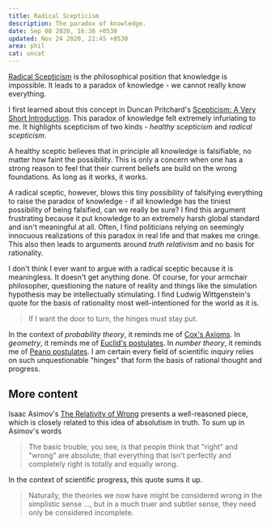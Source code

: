 ```yaml
---
title: Radical Scepticism
description: The paradox of knowledge.
date: Sep 08 2020, 16:36 +0530
updated: Nov 24 2020, 22:45 +0530
area: phil
cat: uncat
---
```


[Radical Scepticism](https://en.wikipedia.org/wiki/Radical_skepticism) is the
philosophical position that knowledge is impossible. It leads to a paradox of
knowledge - we cannot really know everything.

I first learned about this concept in Duncan Pritchard's
[Scepticism: A Very Short Introduction](https://global.oup.com/academic/product/scepticism-a-very-short-introduction-9780198829164). This paradox of
knowledge felt extremely infuriating to me. It highlights scepticism of two
kinds - _healthy scepticism_ and _radical scepticism_.

A healthy sceptic believes that in principle all knowledge is falsifiable, no
matter how faint the possibility. This is only a concern when one
has a strong reason to feel that their current beliefs are build on the wrong
foundations. As long as it works, it works.

A radical sceptic, however, blows this tiny possibility of falsifying everything
to raise the paradox of knowledge - if all knowledge has the tiniest possibility
of being falsified, can we really be sure? I find this argument frustrating
because it put knowledge to an extremely harsh global standard and isn't
meaningful at all. Often, I find politicians relying on seemingly
innocuous realizations of this paradox in real life and that makes me cringe.
This also then leads to arguments around _truth relativism_ and no basis for
rationality.

I don't think I ever want to argue with a radical sceptic because it is
meaningless. It doesn't get anything done. Of course, for your armchair
philosopher, questioning the nature of reality and things like the simulation
hypothesis may be intellectually stimulating. I find Ludwig Wittgenstein's quote
for the basis of rationality most well-intentioned for the world as it is.

> If I want the door to turn, the hinges must stay put.

In the context of _probability theory_, it reminds me of [Cox's Axioms](https://en.wikipedia.org/wiki/Cox%27s_theorem). In _geometry_,
it reminds me of [Euclid's postulates](https://en.wikipedia.org/wiki/Euclidean_geometry#Axioms). In _number theory_, it reminds me of
[Peano postulates](https://en.wikipedia.org/wiki/Peano_axioms). I am certain
every field of scientific inquiry relies on such unquestionable "hinges" that
form the basis of rational thought and progress.

## More content

Isaac Asimov's [The Relativity of Wrong](https://chem.tufts.edu/answersinscience/relativityofwrong.htm) presents a well-reasoned piece, which is closely related
to this idea of absolutism in truth. To sum up in Asimov's words

> The basic trouble, you see, is that people think that "right" and "wrong" are absolute; that everything that isn't perfectly and completely right is totally and equally wrong.

In the context of scientific progress, this quote sums it up.

> Naturally, the theories we now have might be considered wrong in the simplistic sense ..., but in a much truer and subtler sense, they need only be considered incomplete.

